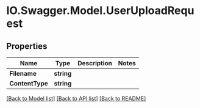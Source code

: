 # IO.Swagger.Model.UserUploadRequest
## Properties

Name | Type | Description | Notes
------------ | ------------- | ------------- | -------------
**Filename** | **string** |  | 
**ContentType** | **string** |  | 

[[Back to Model list]](../README.md#documentation-for-models) [[Back to API list]](../README.md#documentation-for-api-endpoints) [[Back to README]](../README.md)

